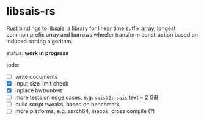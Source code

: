 libsais-rs
==========

Rust bindings to [libsais](https://github.com/IlyaGrebnov/libsais), a library for linear time suffix array,
longest common prefix array and burrows wheeler transform construction
based on induced sorting algorithm.

status: **work in progress**

todo:

* [ ] write documents
* [x] input size limit check
* [x] inplace bwt/unbwt
* [ ] more tests on edge cases, e.g. `sais32::sais` text ~ 2 GiB
* [ ] build script tweaks, based on benchmark
* [ ] more platforms, e.g. aarch64, macos, cross compile (?)
